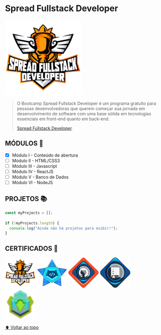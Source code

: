 # Spread Fullstack Developer

<img alt="Spread Fullstack Developer" width="50%" src="./../Images/Icon_Spread_Fullstack_Developer.png" />

> O Bootcamp Spread Fullstack Developer é um programa gratuito para pessoas desenvolvedoras que querem começar sua jornada em desenvolvimento de software com uma base sólida em tecnologias essenciais em front-end quanto em back-end.
>
> [Spread Fullstack Developer](https://www.dio.me/bootcamp/spread-fullstack-developer).

## MÓDULOS :bookmark:

- [x] Módulo I - Conteúdo de abertura
- [ ] Módulo II - HTML/CSS3
- [ ] Módulo III - Javascript
- [ ] Módulo IV - ReactJS
- [ ] Módulo V - Banco de Dados
- [ ] Módulo VI - NodeJS

## PROJETOS :books:

```javascript
const myProjects = [];

if (!myProjects.length) {
  console.log("Ainda não há projetos para exibir!");
}
```

## CERTIFICADOS :1st_place_medal:

[<img alt="Spread Fullstack Developer" width="20%" src="./../Images/Icon_Spread_Fullstack_Developer.png" />](../Certificados/Boas-vindas_Bootcamp_Spread_Fullstack_Developer.pdf)
[<img alt="Lógica de Programação Essencial" width="20%" src="../Images/Icon_Logica_Programacao_Essencial.png" />](../Certificados/Logica_Programacao_Essencial.pdf)
[<img alt="Introdução ao Git e ao GitHub" width="20%" src="../Images/Icon_Introducao_Git_Github.png" />](../Certificados/Introdu%C3%A7%C3%A3o_Git_GitHub.pdf)
[<img alt="Primeiro Repositório no GitHub" width="20%" src="../Images/Icon_Primeiro_Repositorio_GitHub.png" />](../Certificados/Primeiro_Repositorio_GitHub.pdf)
[<img alt="Primeiro Repositório no GitHub" width="20%" src="../Images/Icon_Primeiros_Passos_Desenvolvimento_Web.png" />](../Certificados/Primeiros_Passos_Desenvolvimento_Web.pdf)

[⬆ Voltar ao topo](#Spread-Fullstack-Developer)
